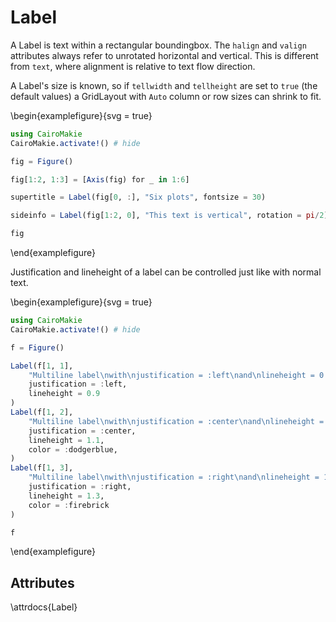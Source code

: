 # Label

A Label is text within a rectangular boundingbox.
The `halign` and `valign` attributes always refer to unrotated horizontal and vertical.
This is different from `text`, where alignment is relative to text flow direction.

A Label's size is known, so if `tellwidth` and `tellheight` are set to `true` (the default values) a GridLayout with `Auto` column or row sizes can shrink to fit.

\begin{examplefigure}{svg = true}

```julia
using CairoMakie
CairoMakie.activate!() # hide

fig = Figure()

fig[1:2, 1:3] = [Axis(fig) for _ in 1:6]

supertitle = Label(fig[0, :], "Six plots", fontsize = 30)

sideinfo = Label(fig[1:2, 0], "This text is vertical", rotation = pi/2)

fig
```

\end{examplefigure}

Justification and lineheight of a label can be controlled just like with normal text.

\begin{examplefigure}{svg = true}

```julia
using CairoMakie
CairoMakie.activate!() # hide

f = Figure()

Label(f[1, 1],
    "Multiline label\nwith\njustification = :left\nand\nlineheight = 0.9",
    justification = :left,
    lineheight = 0.9
)
Label(f[1, 2],
    "Multiline label\nwith\njustification = :center\nand\nlineheight = 1.1",
    justification = :center,
    lineheight = 1.1,
    color = :dodgerblue,
)
Label(f[1, 3],
    "Multiline label\nwith\njustification = :right\nand\nlineheight = 1.3",
    justification = :right,
    lineheight = 1.3,
    color = :firebrick
)

f
```

\end{examplefigure}

## Attributes

\attrdocs{Label}
